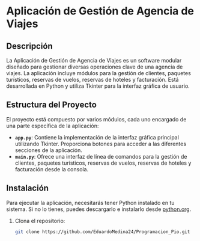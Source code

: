 # Aplicación de Gestión de Agencia de Viajes

## Descripción

La Aplicación de Gestión de Agencia de Viajes es un software modular diseñado para gestionar diversas operaciones clave de una agencia de viajes. La aplicación incluye módulos para la gestión de clientes, paquetes turísticos, reservas de vuelos, reservas de hoteles y facturación. Está desarrollada en Python y utiliza Tkinter para la interfaz gráfica de usuario.

## Estructura del Proyecto

El proyecto está compuesto por varios módulos, cada uno encargado de una parte específica de la aplicación:

- **`app.py`**: Contiene la implementación de la interfaz gráfica principal utilizando Tkinter. Proporciona botones para acceder a las diferentes secciones de la aplicación.
- **`main.py`**: Ofrece una interfaz de línea de comandos para la gestión de clientes, paquetes turísticos, reservas de vuelos, reservas de hoteles y facturación desde la consola.

## Instalación

Para ejecutar la aplicación, necesitarás tener Python instalado en tu sistema. Si no lo tienes, puedes descargarlo e instalarlo desde [python.org](https://www.python.org/downloads/).

1. Clona el repositorio:
   ```bash
   git clone https://github.com/EduardoMedina24/Programacion_Pio.git
